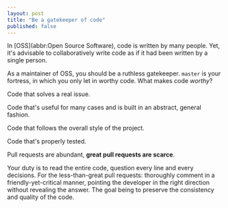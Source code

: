 ```yaml
---
layout: post
title: "Be a gatekeeper of code"
published: false
---
```


In [OSS](abbr:Open Source Software), code is written by many people. Yet, it's advisable to collaboratively write code as if it had been written by a single person.

As a maintainer of OSS, you should be a ruthless gatekeeper. `master` is your fortress, in which you only let in worthy code. What makes code *worthy*?

Code that solves a real issue.

Code that's useful for many cases and is built in an abstract, general fashion.

Code that follows the overall style of the project.

Code that's properly tested.

Pull requests are abundant, **great pull requests are scarce**.

Your duty is to read the entire code, question every line and every decisions. For the less-than-great pull requests: thoroughly comment in a friendly-yet-critical manner, pointing the developer in the right direction without revealing the answer. The goal being to preserve the consistency and quality of the code.